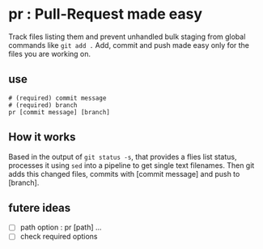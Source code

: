 # pr : Pull-Request made easy
Track files listing them and prevent unhandled bulk staging from global commands like `git add .` Add, commit and push made easy only for the files you are working on.

## use
```
# (required) commit message
# (required) branch
pr [commit message] [branch]
```

## How it works
Based in the output of `git status -s`, that provides a flies list status, processes it using `sed` into a pipeline to get single text filenames. Then git adds this changed files, commits with [commit message] and push to [branch].

## futere ideas
* [ ] path option : pr [path] ...
* [ ] check required options
